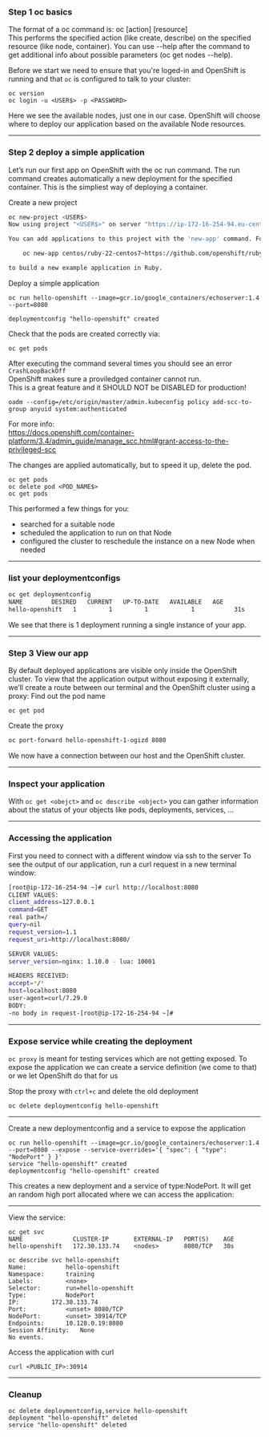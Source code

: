 ### Step 1 oc basics

The format of a oc command is: oc [action] [resource]  
This performs the specified action  (like create, describe) on the specified resource (like node, container). You can use --help after the command to get additional info about possible parameters (oc get nodes --help).

Before we start we need to ensure that you're loged-in and OpenShift is running and that `oc` is configured to talk to your cluster:
```
oc version
oc login -u <USER$> -p <PASSWORD>
```

Here we see the available nodes, just one in our case. OpenShift will choose where to deploy our application based on the available Node resources.

----

### Step 2 deploy a simple application 

Let’s run our first app on OpenShift with the oc run command. The run command creates automatically a new deployment for the specified container. This is the simpliest way of deploying a container.

Create a new project

```bash
oc new-project <USER$>
Now using project "<USER$>" on server "https://ip-172-16-254-94.eu-central-1.compute.internal:8443".

You can add applications to this project with the 'new-app' command. For example, try:

    oc new-app centos/ruby-22-centos7~https://github.com/openshift/ruby-ex.git

to build a new example application in Ruby.
```

Deploy a simple application
```
oc run hello-openshift --image=gcr.io/google_containers/echoserver:1.4 --port=8080

deploymentconfig "hello-openshift" created
```

Check that the pods are created correctly via:  
```
oc get pods
```

After executing the command several times you should see an error `CrashLoopBackOff`  
OpenShift makes sure a proviledged container cannot run.  
This is a great feature and it SHOULD NOT be DISABLED for production!  

```
oadm --config=/etc/origin/master/admin.kubeconfig policy add-scc-to-group anyuid system:authenticated
```

For more info:  
https://docs.openshift.com/container-platform/3.4/admin_guide/manage_scc.html#grant-access-to-the-privileged-scc

The changes are applied automatically, but to speed it up, delete the pod.

```
oc get pods
oc delete pod <POD_NAME$>
oc get pods
```

This performed a few things for you:
* searched for a suitable node
* scheduled the application to run on that Node
* configured the cluster to reschedule the instance on a new Node when needed 

----

### list your deploymentconfigs

```bash
oc get deploymentconfig
NAME        DESIRED   CURRENT   UP-TO-DATE   AVAILABLE   AGE
hello-openshift   1         1         1            1           31s
````

We see that there is 1 deployment running a single instance of your app. 

----

### Step 3 View our app

By default deployed applications are visible only inside the OpenShift cluster. To view that the application output without exposing it externally, we’ll create a route between our terminal and the OpenShift cluster using a proxy:
Find out the pod name
```
oc get pod
```
Create the proxy
```bash
oc port-forward hello-openshift-1-ogizd 8080
```
We now have a connection between our host and the OpenShift cluster.

----

### Inspect your application

With `oc get <obejct>` and `oc describe <object>` you can gather information about the status of your objects like pods, deployments, services, ...

----

### Accessing the application
First you need to connect with a different window via ssh to the server
To see the output of our application, run a curl request in a new terminal window:
```bash
[root@ip-172-16-254-94 ~]# curl http://localhost:8080
CLIENT VALUES:
client_address=127.0.0.1
command=GET
real path=/
query=nil
request_version=1.1
request_uri=http://localhost:8080/

SERVER VALUES:
server_version=nginx: 1.10.0 - lua: 10001

HEADERS RECEIVED:
accept=*/*
host=localhost:8080
user-agent=curl/7.29.0
BODY:
-no body in request-[root@ip-172-16-254-94 ~]#
```

----

### Expose service while creating the deployment

`oc proxy` is meant for testing services which are not getting exposed. To expose the application we can create a service definition (we come to that) or we let OpenShift do that for us

Stop the proxy with `ctrl+c` and delete the old deployment
```
oc delete deploymentconfig hello-openshift
```
----

Create a new deploymentconfig and a service to expose the application
```
oc run hello-openshift --image=gcr.io/google_containers/echoserver:1.4 --port=8080 --expose --service-overrides='{ "spec": { "type": "NodePort" } }'
service "hello-openshift" created
deploymentconfig "hello-openshift" created
```
This creates a new deployment and a service of type:NodePort. It will get an random high port allocated where we can access the application:

----

View the service:
```
oc get svc
NAME              CLUSTER-IP       EXTERNAL-IP   PORT(S)    AGE
hello-openshift   172.30.133.74    <nodes>       8080/TCP   30s

oc describe svc hello-openshift
Name:			hello-openshift
Namespace:		training
Labels:			<none>
Selector:		run=hello-openshift
Type:			NodePort
IP:			172.30.133.74
Port:			<unset>	8080/TCP
NodePort:		<unset>	30914/TCP
Endpoints:		10.128.0.19:8080
Session Affinity:	None
No events.
```
Access the application with curl
```
curl <PUBLIC_IP>:30914
```

----

### Cleanup

```
oc delete deploymentconfig,service hello-openshift
deployment "hello-openshift" deleted
service "hello-openshift" deleted
```